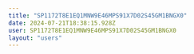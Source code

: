 ```yaml
---
title: "SP1172T8E1EQ1MNW9E46MPS91X7D02S45GM1BNGX0"
date: 2024-07-21T18:38:15.928Z
user: SP1172T8E1EQ1MNW9E46MPS91X7D02S45GM1BNGX0
layout: "users"
---
```

    
